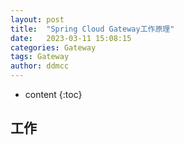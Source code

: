 ```yaml
---
layout: post
title:  "Spring Cloud Gateway工作原理"
date:   2023-03-11 15:08:15
categories: Gateway
tags: Gateway
author: ddmcc
---
```


* content
{:toc}




## 工作